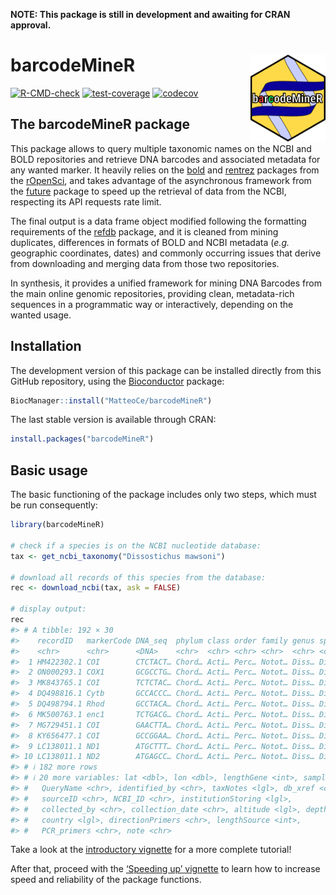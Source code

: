 
<!-- README.md is generated from README.Rmd. Please edit that file -->

**NOTE: This package is still in development and awaiting for CRAN
approval.**

# barcodeMineR <img src="man/figures/logo.png" align="right" height="139" alt="" />

<!-- badges: start -->

[![R-CMD-check](https://github.com/MatteoCe/barcodeMineR/actions/workflows/R-CMD-check.yaml/badge.svg)](https://github.com/MatteoCe/barcodeMineR/actions/workflows/R-CMD-check.yaml)
[![test-coverage](https://github.com/MatteoCe/barcodeMineR/actions/workflows/test-coverage.yaml/badge.svg)](https://github.com/MatteoCe/barcodeMineR/actions/workflows/test-coverage.yaml)
[![codecov](https://codecov.io/gh/MatteoCe/barcodeMineR/graph/badge.svg?token=62OUVOL8MP)](https://app.codecov.io/gh/MatteoCe/barcodeMineR)
<!-- badges: end -->

## The barcodeMineR package

This package allows to query multiple taxonomic names on the NCBI and
BOLD repositories and retrieve DNA barcodes and associated metadata for
any wanted marker. It heavily relies on the
[bold](https://github.com/ropensci/bold) and
[rentrez](https://github.com/ropensci) packages from the
[rOpenSci](https://ropensci.org/), and takes advantage of the
asynchronous framework from the
[future](https://github.com/HenrikBengtsson/future) package to speed up
the retrieval of data from the NCBI, respecting its API requests rate
limit.

The final output is a data frame object modified following the
formatting requirements of the [refdb](https://github.com/fkeck/refdb)
package, and it is cleaned from mining duplicates, differences in
formats of BOLD and NCBI metadata (*e.g.* geographic coordinates, dates)
and commonly occurring issues that derive from downloading and merging
data from those two repositories.

In synthesis, it provides a unified framework for mining DNA Barcodes
from the main online genomic repositories, providing clean,
metadata-rich sequences in a programmatic way or interactively,
depending on the wanted usage.

## Installation

The development version of this package can be installed directly from
this GitHub repository, using the
[Bioconductor](https://www.bioconductor.org/install/) package:

``` r
BiocManager::install("MatteoCe/barcodeMineR")
```

The last stable version is available through CRAN:

``` r
install.packages("barcodeMineR")
```

## Basic usage

The basic functioning of the package includes only two steps, which must
be run consequently:

``` r
library(barcodeMineR)

# check if a species is on the NCBI nucleotide database:
tax <- get_ncbi_taxonomy("Dissostichus mawsoni")

# download all records of this species from the database:
rec <- download_ncbi(tax, ask = FALSE)

# display output:
rec
#> # A tibble: 192 × 30
#>    recordID   markerCode DNA_seq  phylum class order family genus species source
#>    <chr>      <chr>      <DNA>    <chr>  <chr> <chr> <chr>  <chr> <chr>   <chr> 
#>  1 HM422302.1 COI        CTCTACT… Chord… Acti… Perc… Notot… Diss… Dissos… NCBI  
#>  2 ON000293.1 COX1       GCGCCTG… Chord… Acti… Perc… Notot… Diss… Dissos… NCBI  
#>  3 MK843765.1 COI        TCTCTAC… Chord… Acti… Perc… Notot… Diss… Dissos… NCBI  
#>  4 DQ498816.1 Cytb       GCCACCC… Chord… Acti… Perc… Notot… Diss… Dissos… NCBI  
#>  5 DQ498794.1 Rhod       GCCTACA… Chord… Acti… Perc… Notot… Diss… Dissos… NCBI  
#>  6 MK500763.1 enc1       TCTGACG… Chord… Acti… Perc… Notot… Diss… Dissos… NCBI  
#>  7 MG729451.1 COI        GAACTTA… Chord… Acti… Perc… Notot… Diss… Dissos… NCBI  
#>  8 KY656477.1 COI        GCCGGAA… Chord… Acti… Perc… Notot… Diss… Dissos… NCBI  
#>  9 LC138011.1 ND1        ATGCTTT… Chord… Acti… Perc… Notot… Diss… Dissos… NCBI  
#> 10 LC138011.1 ND2        ATGAGCC… Chord… Acti… Perc… Notot… Diss… Dissos… NCBI  
#> # ℹ 182 more rows
#> # ℹ 20 more variables: lat <dbl>, lon <dbl>, lengthGene <int>, sampleID <chr>,
#> #   QueryName <chr>, identified_by <chr>, taxNotes <lgl>, db_xref <chr>,
#> #   sourceID <chr>, NCBI_ID <chr>, institutionStoring <lgl>,
#> #   collected_by <chr>, collection_date <chr>, altitude <lgl>, depth <lgl>,
#> #   country <lgl>, directionPrimers <chr>, lengthSource <int>,
#> #   PCR_primers <chr>, note <chr>
```

Take a look at the [introductory
vignette](https://matteoce.github.io/barcodeMineR/articles/intro_barcodeMineR.html)
for a more complete tutorial!

After that, proceed with the [‘Speeding up’
vignette](https://matteoce.github.io/barcodeMineR/articles/api_rate_barcodeMineR.html)
to learn how to increase speed and reliability of the package functions.
